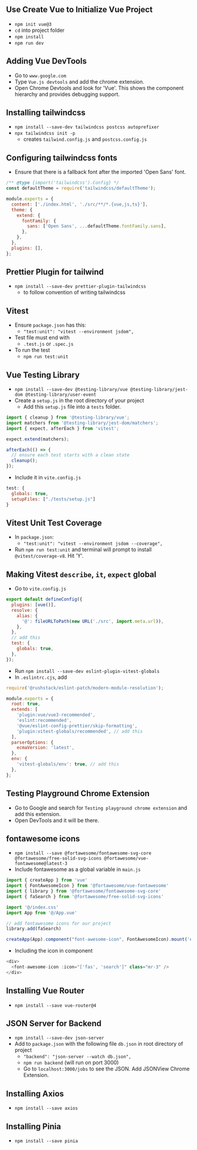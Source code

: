 ## Use Create Vue to Initialize Vue Project

- `npm init vue@3`
- `cd` into project folder
- `npm install`
- `npm run dev`

## Adding Vue DevTools

- Go to `www.google.com`
- Type `Vue.js devtools` and add the chrome extension.
- Open Chrome Devtools and look for 'Vue'. This shows the component hierarchy and provides debugging support.

## Installing tailwindcss

- `npm install --save-dev tailwindcss postcss autoprefixer`
- `npx tailwindcss init -p`
  - creates `tailwind.config.js` and `postcss.config.js`

## Configuring tailwindcss fonts

- Ensure that there is a fallback font after the imported 'Open Sans' font.

```js
/** @type {import('tailwindcss').Config} */
const defaultTheme = require('tailwindcss/defaultTheme');

module.exports = {
  content: ['./index.html', './src/**/*.{vue,js,ts}'],
  theme: {
    extend: {
      fontFamily: {
        sans: ['Open Sans', ...defaultTheme.fontFamily.sans],
      },
    },
  },
  plugins: [],
};
```

## Prettier Plugin for tailwind

- `npm install --save-dev prettier-plugin-tailwindcss`
  - to follow convention of writing tailwindcss

## Vitest

- Ensure `package.json` has this:
  - `"test:unit": "vitest --environment jsdom",`
- Test file must end with
  - `.test.js` or `.spec.js`
- To run the test
  - `npm run test:unit`

## Vue Testing Library

- `npm install --save-dev @testing-library/vue @testing-library/jest-dom @testing-library/user-event`
- Create a `setup.js` in the root directory of your project
  - Add this `setup.js` file into a `tests` folder.

```js
import { cleanup } from '@testing-library/vue';
import matchers from '@testing-library/jest-dom/matchers';
import { expect, afterEach } from 'vitest';

expect.extend(matchers);

afterEach(() => {
  // ensure each test starts with a clean state
  cleanup();
});
```

- Include it in `vite.config.js`

```js
test: {
  globals: true,
  setupFiles: ["./tests/setup.js"]
}
```

## Vitest Unit Test Coverage

- In `package.json`:
  - `"test:unit": "vitest --environment jsdom --coverage",`
- Run `npm run test:unit` and terminal will prompt to install `@vitest/coverage-v8`. Hit 'Y'.

## Making Vitest `describe`, `it`, `expect` global

- Go to `vite.config.js`

```js
export default defineConfig({
  plugins: [vue()],
  resolve: {
    alias: {
      '@': fileURLToPath(new URL('./src', import.meta.url)),
    },
  },
  // add this
  test: {
    globals: true,
  },
});
```

- Run `npm install --save-dev eslint-plugin-vitest-globals`
- In `.eslintrc.cjs`, add

```js
require('@rushstack/eslint-patch/modern-module-resolution');

module.exports = {
  root: true,
  extends: [
    'plugin:vue/vue3-recommended',
    'eslint:recommended',
    '@vue/eslint-config-prettier/skip-formatting',
    'plugin:vitest-globals/recommended', // add this
  ],
  parserOptions: {
    ecmaVersion: 'latest',
  },
  env: {
    'vitest-globals/env': true, // add this
  },
};
```

## Testing Playground Chrome Extension

- Go to Google and search for `Testing playground chrome extension` and add this extension.
- Open DevTools and it will be there.

## fontawesome icons

- `npm install --save @fortawesome/fontawesome-svg-core @fortawesome/free-solid-svg-icons @fortawesome/vue-fontawesome@latest-3`
- Include fontawesome as a global variable in `main.js`

```js
import { createApp } from 'vue'
import { FontAwesomeIcon } from '@fortawesome/vue-fontawesome'
import { library } from '@fortawesome/fontawesome-svg-core'
import { faSearch } from '@fortawesome/free-solid-svg-icons'

import '@/index.css'
import App from '@/App.vue'

// add fontawesome icons for our project
library.add(faSearch)

createApp(App).component("font-awesome-icon", FontAwesomeIcon).mount('#app')
```

- Including the icon in component

```js
<div>
  <font-awesome-icon :icon="['fas', 'search']" class="mr-3" />
</div>
```

## Installing Vue Router

- `npm install --save vue-router@4`

## JSON Server for Backend

- `npm install --save-dev json-server`
- Add to `package.json` with the following file `db.json` in root directory of project
  - `"backend": "json-server --watch db.json",`
  - `npm run backend` (will run on port 3000)
  - Go to `localhost:3000/jobs` to see the JSON. Add JSONView Chrome Extension.

## Installing Axios

- `npm install --save axios`

## Installing Pinia

- `npm install --save pinia`